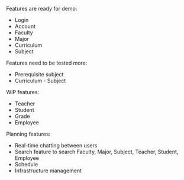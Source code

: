 Features are ready for demo:
* Login
* Account
* Faculty
* Major
* Curriculum
* Subject

Features need to be tested more:
* Prerequisite subject
* Curriculum - Subject

WIP features:
* Teacher
* Student
* Grade
* Employee

Planning features:
* Real-time chatting between users
* Search feature to search Faculty, Major, Subject, Teacher, Student, Employee
* Schedule
* Infrastructure management